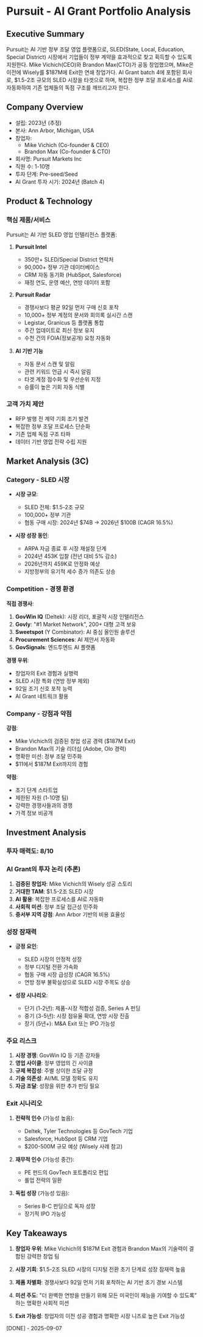 # Pursuit - AI Grant Portfolio Analysis

## Executive Summary
Pursuit는 AI 기반 정부 조달 영업 플랫폼으로, SLED(State, Local, Education, Special District) 시장에서 기업들이 정부 계약을 효과적으로 찾고 획득할 수 있도록 지원한다. Mike Vichich(CEO)와 Brandon Max(CTO)가 공동 창업했으며, Mike은 이전에 Wisely를 $187M에 Exit한 연쇄 창업가다. AI Grant batch 4에 포함된 회사로, $1.5-2조 규모의 SLED 시장을 타겟으로 하며, 복잡한 정부 조달 프로세스를 AI로 자동화하여 기존 업체들의 독점 구조를 깨뜨리고자 한다.

## Company Overview
- 설립: 2023년 (추정)
- 본사: Ann Arbor, Michigan, USA
- 창업자: 
  - Mike Vichich (Co-founder & CEO)
  - Brandon Max (Co-founder & CTO)
- 회사명: Pursuit Markets Inc
- 직원 수: 1-10명
- 투자 단계: Pre-seed/Seed
- AI Grant 투자 시기: 2024년 (Batch 4)

## Product & Technology

### 핵심 제품/서비스
Pursuit는 AI 기반 SLED 영업 인텔리전스 플랫폼:

1. **Pursuit Intel**
   - 350만+ SLED/Special District 연락처
   - 90,000+ 정부 기관 데이터베이스
   - CRM 자동 동기화 (HubSpot, Salesforce)
   - 재정 연도, 운영 예산, 연방 데이터 포함

2. **Pursuit Radar**
   - 경쟁사보다 평균 92일 먼저 구매 신호 포착
   - 10,000+ 정부 계정의 문서와 회의록 실시간 스캔
   - Legistar, Granicus 등 플랫폼 통합
   - 주간 업데이트로 최신 정보 유지
   - 수천 건의 FOIA(정보공개) 요청 자동화

3. **AI 기반 기능**
   - 자동 문서 스캔 및 알림
   - 관련 키워드 언급 시 즉시 알림
   - 타겟 계정 점수화 및 우선순위 지정
   - 승률이 높은 기회 자동 식별

### 고객 가치 제안
- RFP 발행 전 계약 기회 조기 발견
- 복잡한 정부 조달 프로세스 단순화
- 기존 업체 독점 구조 타파
- 데이터 기반 영업 전략 수립 지원

## Market Analysis (3C)

### Category - SLED 시장
- **시장 규모**:
  - SLED 전체: $1.5-2조 규모
  - 100,000+ 정부 기관
  - 협동 구매 시장: 2024년 $74B → 2026년 $100B (CAGR 16.5%)
  
- **시장 성장 동인**:
  - ARPA 자금 종료 후 시장 재설정 단계
  - 2024년 453K 입찰 (전년 대비 5% 감소)
  - 2026년까지 459K로 안정화 예상
  - 지방정부의 유기적 세수 증가 의존도 상승

### Competition - 경쟁 환경
**직접 경쟁사**:
1. **GovWin IQ** (Deltek): 시장 리더, 포괄적 시장 인텔리전스
2. **Govly**: "#1 Market Network", 200+ 대형 고객 보유
3. **Sweetspot** (Y Combinator): AI 중심 올인원 솔루션
4. **Procurement Sciences**: AI 제안서 자동화
5. **GovSignals**: 엔드투엔드 AI 플랫폼

**경쟁 우위**:
- 창업자의 Exit 경험과 실행력
- SLED 시장 특화 (연방 정부 제외)
- 92일 조기 신호 포착 능력
- AI Grant 네트워크 활용

### Company - 강점과 약점
**강점**:
- Mike Vichich의 검증된 창업 성공 경력 ($187M Exit)
- Brandon Max의 기술 리더십 (Adobe, Olo 경력)
- 명확한 미션: 정부 조달 민주화
- $11에서 $187M Exit까지의 경험

**약점**:
- 초기 단계 스타트업
- 제한된 자원 (1-10명 팀)
- 강력한 경쟁사들과의 경쟁
- 가격 정보 비공개

## Investment Analysis

### 투자 매력도: 8/10

### AI Grant의 투자 논리 (추론)
1. **검증된 창업자**: Mike Vichich의 Wisely 성공 스토리
2. **거대한 TAM**: $1.5-2조 SLED 시장
3. **AI 활용**: 복잡한 프로세스를 AI로 자동화
4. **사회적 미션**: 정부 조달 접근성 민주화
5. **중서부 지역 강점**: Ann Arbor 기반의 비용 효율성

### 성장 잠재력
- **긍정 요인**:
  - SLED 시장의 안정적 성장
  - 정부 디지털 전환 가속화
  - 협동 구매 시장 급성장 (CAGR 16.5%)
  - 연방 정부 불확실성으로 SLED 시장 주목도 상승

- **성장 시나리오**:
  - 단기 (1-2년): 제품-시장 적합성 검증, Series A 펀딩
  - 중기 (3-5년): 시장 점유율 확대, 연방 시장 진출
  - 장기 (5년+): M&A Exit 또는 IPO 가능성

### 주요 리스크
1. **시장 경쟁**: GovWin IQ 등 기존 강자들
2. **영업 사이클**: 정부 영업의 긴 사이클
3. **규제 복잡성**: 주별 상이한 조달 규정
4. **기술 의존성**: AI/ML 모델 정확도 유지
5. **자금 조달**: 성장을 위한 추가 펀딩 필요

### Exit 시나리오
1. **전략적 인수** (가능성 높음):
   - Deltek, Tyler Technologies 등 GovTech 기업
   - Salesforce, HubSpot 등 CRM 기업
   - $200-500M 규모 예상 (Wisely 사례 참고)

2. **재무적 인수** (가능성 중간):
   - PE 펀드의 GovTech 포트폴리오 편입
   - 롤업 전략의 일환

3. **독립 성장** (가능성 있음):
   - Series B-C 펀딩으로 독자 성장
   - 장기적 IPO 가능성

## Key Takeaways

1. **창업자 우위**: Mike Vichich의 $187M Exit 경험과 Brandon Max의 기술력이 결합된 강력한 창업 팀

2. **시장 기회**: $1.5-2조 SLED 시장의 디지털 전환 초기 단계로 성장 잠재력 높음

3. **제품 차별화**: 경쟁사보다 92일 먼저 기회 포착하는 AI 기반 조기 경보 시스템

4. **미션 주도**: "더 완벽한 연방을 만들기 위해 모든 미국인이 재능을 기여할 수 있도록" 하는 명확한 사회적 미션

5. **Exit 가능성**: 창업자의 이전 성공 경험과 명확한 시장 니즈로 높은 Exit 가능성

[DONE] - 2025-09-07